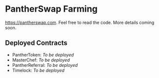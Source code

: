 # PantherSwap Farming

https://pantherswap.com. Feel free to read the code. More details coming soon.

## Deployed Contracts

- PantherToken: *To be deployed*
- MasterChef: *To be deployed*
- PantherReferral: *To be deployed*
- Timelock: *To be deployed*
